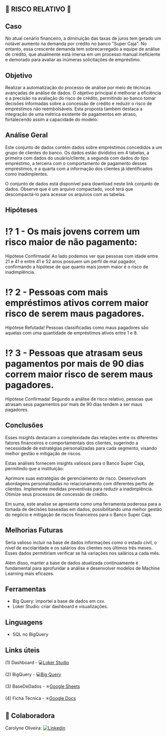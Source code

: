 ## 🏦 RISCO RELATIVO 💸 ##


## Caso

No atual cenário financeiro, a diminuição das taxas de juros tem gerado um notável aumento na demanda por crédito no banco "Super Caja". No entanto, essa crescente demanda tem sobrecarregado a equipe de análise de crédito, que atualmente está imersa em um processo manual ineficiente e demorado para avaliar as inúmeras solicitações de empréstimo.

## Objetivo

Realizar a automatização do processo de análise por meio de técnicas avançadas de análise de dados. O objetivo principal é melhorar a eficiência e a precisão na avaliação do risco de crédito, permitindo ao banco tomar decisões informadas sobre a concessão de crédito e reduzir o risco de empréstimos não reembolsáveis. Esta proposta também destaca a integração de uma métrica existente de pagamentos em atraso, fortalecendo assim a capacidade do modelo.

## Análise Geral

Este conjunto de dados contém dados sobre empréstimos concedidos a um grupo de clientes do banco. Os dados estão divididos em 4 tabelas, a primeira com dados do usuário/cliente, a segunda com dados do tipo empréstimo, a terceira com o comportamento de pagamento desses empréstimos, e a quarta com a informação dos clientes já identificados como inadimplentes.

O conjunto de dados está disponível para download neste link conjunto de dados. Observe que é um arquivo compactado, você terá que descompactá-lo para acessar os arquivos com as tabelas.

## Hipóteses 

# ⁉️ 1 - Os mais jovens correm um risco maior de não pagamento:

Hipótese  Confirmada!  Ao lado podemos ver que pessoas com idade entre 21 e 41 e entre 41 e 52 anos possuem um perfil de mal pagador, confirmando a hipótese de que quanto mais jovem maior é o risco de inadimplência.

# ⁉️  2 - Pessoas com mais empréstimos ativos correm maior risco de serem maus pagadores.

Hipótese Refutada! Pessoas classificadas como maus pagadores são aquelas com uma quantidade de empréstimos ativos entre 1 e 8.

# ⁉️  3 - Pessoas que atrasam seus pagamentos por mais de 90 dias correm maior risco de serem maus pagadores.

Hipótese  Confirmada!  Segundo a análise de risco relativo, pessoas que atrasam seus pagamentos por mais de 90 dias tendem a ser maus pagadores.

## Conclusões

Esses insights destacam a complexidade das relações entre os diferentes fatores financeiros e comportamentais dos clientes, sugerindo a necessidade de estratégias personalizadas para cada segmento, visando melhor gestão e mitigação de riscos.

Estas análises fornecem insights valiosos para o Banco Super Caja, permitindo que a instituição:

Aprimore suas estratégias de gerenciamento de risco. 
Desenvolvam abordagens personalizadas no relacionamento com diferentes perfis de clientes.
Implemente medidas preventivas para reduzir a inadimplência.
Otimize seus processos de concessão de crédito.

Em suma, este analise se apresenta como uma ferramenta poderosa para a tomada de decisões baseadas em dados, possibilitando uma melhor gestão do negócio e mitigação de riscos financeiros para o Banco Super Caja.

## Melhorias Futuras

Seria valioso incluir na base de dados informações como o estado civil, o nível de escolaridade e os salários dos clientes nos últimos três meses. Esses dados permitiriam verificar se há variações nos salários a cada mês. 

Além disso, manter a base de dados atualizada continuamente é fundamental para aprofundar a análise e desenvolver modelos de Machine Learning mais eficazes.


## Ferramentas
- Big Query: importei a base de dados em csv.
- Loker Studio: criar dashboard e visualizações.


## Linguagens
- SQL no BigQuery

## Links úteis 
(1) Dashboard - 💻[Loker Studio](https://lookerstudio.google.com/s/g5315WZJAiU) </br>

(2) BigQuery - 💻[Big Query](https://lookerstudio.google.com/s/g5315WZJAiU) </br>

(3) BaseDeDados - ✳️[Google Sheets](https://drive.google.com/file/d/1jCm5ValysL41zP85jd1KmsDM5wW9y4S9/view?usp=drive_link)</br>

(4) Ficha Técnica - ✳️[Google Docs](https://docs.google.com/document/d/1LARSIPmOrSMls7yDqgu6NSeD8BoYyKN5H0VBq-uPHCQ/edit?usp=sharing)</br> 


## 🤝 Colaboradora
Carolyne Oliveira: 
[![Linkedin](https://img.shields.io/badge/LinkedIn-0077B5?style=for-the-badge&logo=linkedin&logoColor=white)](https://www.linkedin.com/in/carolyne-oliveira-5ba98a29b/)
</br>
